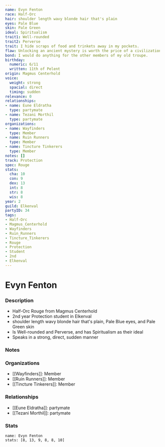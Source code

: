 ```yaml
---
name: Evyn Fenton
race: Half-Orc
hair: shoulder length wavy blonde hair that's plain
eyes: Pale Blue
skin: Pale Green
ideal: Spiritualism
trait1: Well-rounded
trait2: Perverse
trait: I hide scraps of food and trinkets away in my pockets.
flaw: Unlocking an ancient mystery is worth the price of a civilization.
bond: I would do anything for the other members of my old troupe.
birthday:
  numeric: 6/11
  written: 11th of Pelent
origin: Magmus Centerhold
voice:
  weight: strong
  spacial: direct
  timing: sudden
relevance: 0
relationships:
- name: Eune Eldratha
  type: partymate
- name: Tezani Morthil
  type: partymate
organizations:
- name: Wayfinders
  type: Member
- name: Ruin Runners
  type: Member
- name: Tincture Tinkerers
  type: Member
notes: []
track: Protection
spec: Rouge
stats:
  cha: 10
  con: 9
  dex: 13
  int: 8
  str: 8
  wis: 8
year: 2
guild: Elkenval
partyID: 34
tags:
- Half-Orc
- Magmus_Centerhold
- Wayfinders
- Ruin_Runners
- Tincture_Tinkerers
- Rouge
- Protection
- Student
- 2nd
- Elkenval
---
```

# Evyn Fenton
### Description
- Half-Orc Rouge from Magmus Centerhold
- 2nd year Protection student in Elkenval
- shoulder length wavy blonde hair that's plain, Pale Blue eyes, and Pale Green skin
- Is Well-rounded and Perverse, and has Spiritualism as their ideal
- Speaks in a strong, direct, sudden manner

### Notes

### Organizations
- [[Wayfinders]]: Member
- [[Ruin Runners]]: Member
- [[Tincture Tinkerers]]: Member

### Relationships
- [[Eune Eldratha]]: partymate
- [[Tezani Morthil]]: partymate

### Stats
```statblock
name: Evyn Fenton
stats: [8, 13, 9, 8, 8, 10]
```